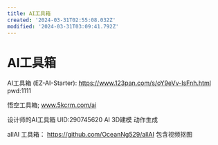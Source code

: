 ```yaml
---
title: AI工具箱
created: '2024-03-31T02:55:08.032Z'
modified: '2024-03-31T03:09:41.792Z'
---
```


# AI工具箱

AI工具箱 (EZ-AI-Starter):
https://www.123pan.com/s/oY9eVv-IsFnh.html pwd:1111

悟空工具箱;
www.5kcrm.com/ai

设计师的AI工具箱 UID:290745620
AI 3D建模 动作生成

allAI 工具箱：
https://github.com/OceanNg529/allAI
包含视频抠图

